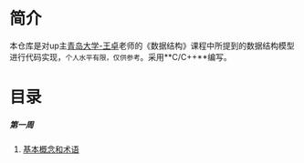# 简介
本仓库是对up主[青岛大学-王卓](https://space.bilibili.com/40323036)老师的《数据结构》课程中所提到的数据结构模型进行代码实现，`个人水平有限，仅供参考`。采用**C/C++**编写。
# 目录
##### 第一周
1. [基本概念和术语](ttps://www.bilibili.com/video/av30868087)
### 
